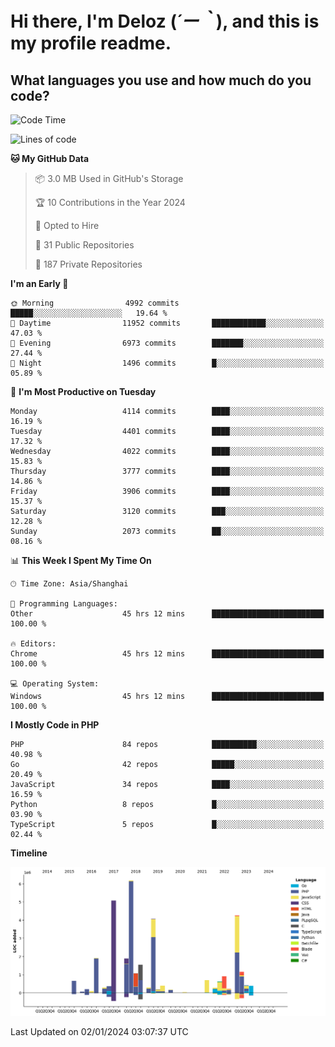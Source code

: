 # **Hi there, I'm Deloz (*´ー｀*), and this is my profile readme.**

## **What languages you use and how much do you code?**

<!--START_SECTION:waka-->
![Code Time](http://img.shields.io/badge/Code%20Time-3%2C100%20hrs%2028%20mins-blue)

![Lines of code](https://img.shields.io/badge/From%20Hello%20World%20I%27ve%20Written-33.3%20million%20lines%20of%20code-blue)

**🐱 My GitHub Data** 

> 📦 3.0 MB Used in GitHub's Storage 
 > 
> 🏆 10 Contributions in the Year 2024
 > 
> 💼 Opted to Hire
 > 
> 📜 31 Public Repositories 
 > 
> 🔑 187 Private Repositories 
 > 
**I'm an Early 🐤** 

```text
🌞 Morning                4992 commits        █████░░░░░░░░░░░░░░░░░░░░   19.64 % 
🌆 Daytime                11952 commits       ████████████░░░░░░░░░░░░░   47.03 % 
🌃 Evening                6973 commits        ███████░░░░░░░░░░░░░░░░░░   27.44 % 
🌙 Night                  1496 commits        █░░░░░░░░░░░░░░░░░░░░░░░░   05.89 % 
```
📅 **I'm Most Productive on Tuesday** 

```text
Monday                   4114 commits        ████░░░░░░░░░░░░░░░░░░░░░   16.19 % 
Tuesday                  4401 commits        ████░░░░░░░░░░░░░░░░░░░░░   17.32 % 
Wednesday                4022 commits        ████░░░░░░░░░░░░░░░░░░░░░   15.83 % 
Thursday                 3777 commits        ████░░░░░░░░░░░░░░░░░░░░░   14.86 % 
Friday                   3906 commits        ████░░░░░░░░░░░░░░░░░░░░░   15.37 % 
Saturday                 3120 commits        ███░░░░░░░░░░░░░░░░░░░░░░   12.28 % 
Sunday                   2073 commits        ██░░░░░░░░░░░░░░░░░░░░░░░   08.16 % 
```


📊 **This Week I Spent My Time On** 

```text
🕑︎ Time Zone: Asia/Shanghai

💬 Programming Languages: 
Other                    45 hrs 12 mins      █████████████████████████   100.00 % 

🔥 Editors: 
Chrome                   45 hrs 12 mins      █████████████████████████   100.00 % 

💻 Operating System: 
Windows                  45 hrs 12 mins      █████████████████████████   100.00 % 
```

**I Mostly Code in PHP** 

```text
PHP                      84 repos            ██████████░░░░░░░░░░░░░░░   40.98 % 
Go                       42 repos            █████░░░░░░░░░░░░░░░░░░░░   20.49 % 
JavaScript               34 repos            ████░░░░░░░░░░░░░░░░░░░░░   16.59 % 
Python                   8 repos             █░░░░░░░░░░░░░░░░░░░░░░░░   03.90 % 
TypeScript               5 repos             █░░░░░░░░░░░░░░░░░░░░░░░░   02.44 % 
```



**Timeline**

![Lines of Code chart](https://raw.githubusercontent.com/deloz/deloz/main/assets/bar_graph.png)


 Last Updated on 02/01/2024 03:07:37 UTC
<!--END_SECTION:waka-->
